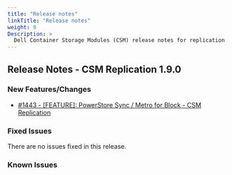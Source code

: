 ```yaml
---
title: "Release notes"
linkTitle: "Release notes"
weight: 9
Description: >
  Dell Container Storage Modules (CSM) release notes for replication
---
```


## Release Notes - CSM Replication 1.9.0













### New Features/Changes

- [#1443 - [FEATURE]: PowerStore Sync / Metro for Block - CSM Replication](https://github.com/dell/csm/issues/1443)

### Fixed Issues

There are no issues fixed in this release.
### Known Issues
